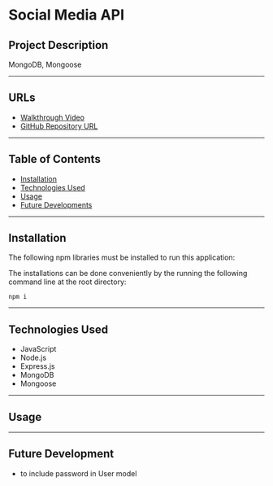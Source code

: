 # **Social Media API**

## **Project Description**
MongoDB, Mongoose

---
## **URLs**
- [Walkthrough Video]()
- [GitHub Repository URL](https://github.com/jouriena11/social-network-api)

---
## **Table of Contents**
- <a href="#installation">Installation</a>
- <a href="#technologies-used">Technologies Used</a>
- <a href="#usage">Usage</a>
- <a href="#future-development">Future Developments</a>

---
## **Installation**
The following npm libraries must be installed to run this application:


The installations can be done conveniently by the running the following command line at the root directory: 
```
npm i
```

---
## **Technologies Used**
- JavaScript
- Node.js
- Express.js
- MongoDB
- Mongoose

---
## **Usage**


---
## **Future Development**
- to include password in User model